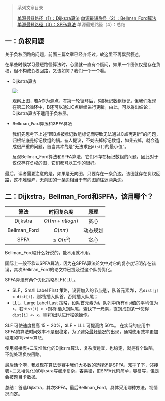 > 系列文章目录
>
> [单源最短路径（1）：Dijkstra算法](http://www.61mon.com/index.php/archives/194/)
> [单源最短路径（2）：Bellman_Ford算法](http://www.61mon.com/index.php/archives/195/)
> [单源最短路径（3）：SPFA算法](http://www.61mon.com/index.php/archives/196/)
> 单源最短路径（4）：总结

## 一：负权问题

关于负权回路的问题，前面三篇文章已经介绍过，故这里不再累赘叙述。

在早些时候学习最短路径算法时，心里就一直有个疑问，如果一个图仅仅是存在负权，但不构成负权回路，又该如何？我们一个一个看。

* Dijkstra算法

  ![](http://oi0fekpsr.bkt.clouddn.com/%E5%8D%95%E6%BA%90%E6%9C%80%E7%9F%AD%E8%B7%AF%E5%BE%84_15.png#mirages-width=260&mirages-height=230&mirages-cdn-type=1)

  观察上图，若A作为源点，在第一轮循环后，B被标记数组标记，但我们发现在第二轮循环中，B还可以通过C点继续进行更新。由此，可以得出结论：Dijkstra算法不适用于负权图。


* Bellman_Ford算法和SPFA算法

  我们先思考下上述“因B点被标记数组标记而导致无法通过C点再更新”的问题，归根结底是标记数组的锅。有人提议，不妨去掉标记数组，如果去掉，就会造成很严重的问题，首当其冲的是“无法求出`dist[]`的最小值”。

  反观Bellman_Ford算法和SPFA算法，它们不存在标记数组的问题，因此对于仅仅存在负权的图，它们都可以工作的很好。

最后，读者需要注意的是，如果是无向图，只要存在一条负边，该图就存在负权回路，这不难理解，无向图的一条边相当于有向图的往返两条边。

## 二：Dijkstra，Bellman_Ford和SPFA，该用哪个？

|      算法      |     时间复杂度      |  原理  |
| :----------: | :------------: | :--: |
|   Dijkstra   | $O((m+n)logn)$ |  贪心  |
| Bellman_Ford |    $O(nm)$     | 动态规划 |
|     SPFA     |   $≤O(n^3)$    |  贪心  |

Bellman_Ford没什么好说的，能不用就不用。

国际上一般不承认SPFA算法，因为在SPFA算法论文中对它的复杂度证明存在错误，其次Bellman_Ford的论文中已提及过这个队列优化。

SPFA算法有两个优化策略SLF和LLL。

* SLF，Small Label First 策略，设要加入的节点是j，队首元素为i，若`dist[j] < dist[i]`，则将j插入队首，否则插入队尾； 
* LLL，Large Label Last 策略，设队首元素为i，队列中所有dist值的平均值为x，若`dist[i] > x`则将i插入到队尾，查找下一元素，直到找到某一i使得`dist[i] <= x`，则将i出队进行松弛操作。 

SLF 可使速度提高 15 ~ 20%，SLF + LLL 可提高约 50%。 在实际的应用中SPFA的算法时间效率不是很稳定，为了避免[最坏情况](http://www.61mon.com/index.php/archives/196/#menu_index_5)的出现，通常使用效率更加稳定的Dijkstra算法。

使用邻接表+二叉堆优化的Dijkstra算法，复杂度适宜，也稳定，就是有个缺陷，不能处理负权回路。

最后话个唠，我发现在算法竞赛中我们大多数的选择还是SPFA，[知乎](https://www.zhihu.com/question/37832084)了下，邻接表+二叉堆优化的Dijkstra写起来复杂，容易错，而SPFA代码简单，容易写，但是会被题目卡数据。

总结：首选Dijkstra，其次SPFA，最后Bellman_Ford，具体采用哪种方法，视情况而定。
